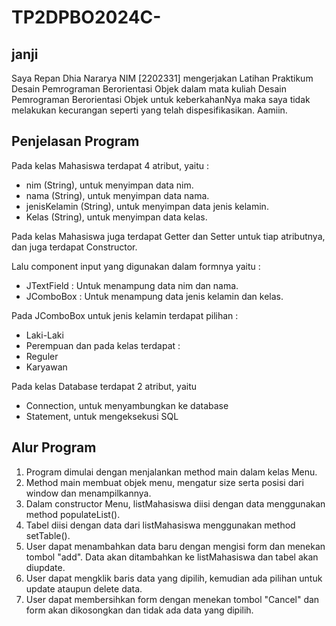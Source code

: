 # TP2DPBO2024C-

## janji

Saya Repan Dhia Nararya NIM [2202331] mengerjakan Latihan Praktikum Desain Pemrograman Berorientasi Objek dalam mata kuliah Desain Pemrograman Berorientasi Objek untuk keberkahanNya maka saya tidak melakukan kecurangan seperti yang telah dispesifikasikan. Aamiin.

## Penjelasan Program
Pada kelas Mahasiswa terdapat 4 atribut, yaitu :
- nim (String), untuk menyimpan data nim.
- nama (String), untuk menyimpan data nama.
- jenisKelamin (String), untuk menyimpan data jenis kelamin.
- Kelas (String), untuk menyimpan data kelas.

Pada kelas Mahasiswa juga terdapat Getter dan Setter untuk tiap atributnya, dan juga terdapat Constructor.

Lalu component input yang digunakan dalam formnya yaitu :
- JTextField : Untuk menampung data nim dan nama.
- JComboBox : Untuk menampung data jenis kelamin dan kelas.

Pada JComboBox untuk jenis kelamin terdapat pilihan :
- Laki-Laki
- Perempuan
dan pada kelas terdapat :
- Reguler
- Karyawan

Pada kelas Database terdapat 2 atribut, yaitu 
- Connection, untuk menyambungkan ke database
- Statement, untuk mengeksekusi SQL


## Alur Program
1. Program dimulai dengan menjalankan method main dalam kelas Menu.
2. Method main membuat objek menu, mengatur size serta posisi dari window dan menampilkannya.
3. Dalam constructor Menu, listMahasiswa diisi dengan data menggunakan method populateList().
4. Tabel diisi dengan data dari listMahasiswa menggunakan method setTable().
5. User dapat menambahkan data baru dengan mengisi form dan menekan tombol "add". Data akan ditambahkan ke listMahasiswa dan tabel akan diupdate.
6. User dapat mengklik baris data yang dipilih, kemudian ada pilihan untuk update ataupun delete data.
7. User dapat membersihkan form dengan menekan tombol "Cancel" dan form akan dikosongkan dan tidak ada data yang dipilih.
